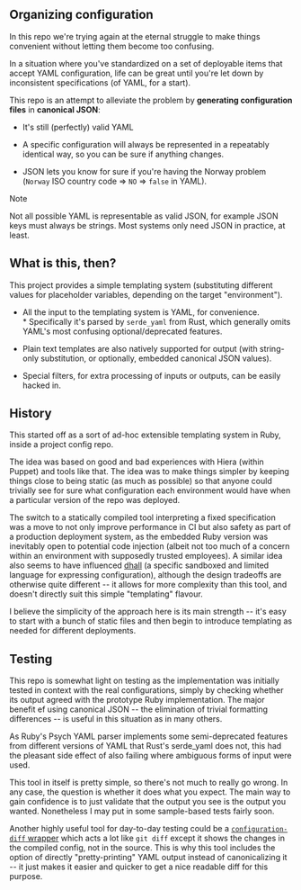 Organizing configuration
------------------------

In this repo we're trying again at the eternal struggle to make things convenient without letting them become too confusing.

In a situation where you've standardized on a set of deployable items that accept YAML configuration, life can be great until you're let down by inconsistent specifications (of YAML, for a start).

This repo is an attempt to alleviate the problem by **generating configuration files** in **canonical JSON**:

* It's still (perfectly) valid YAML

* A specific configuration will always be represented in a repeatably identical way, so you can be sure if anything changes.

* JSON lets you know for sure if you're having the Norway problem (`Norway` ISO country code => `NO` => `false` in YAML).

> [!NOTE]
> Not all possible YAML is representable as valid JSON, for example JSON keys must always be strings. Most systems only need JSON in practice, at least.

What is this, then?
-------------------

This project provides a simple templating system (substituting different values for placeholder variables, depending on the target "environment").

* All the input to the templating system is YAML, for convenience.    
        * Specifically it's parsed by `serde_yaml` from Rust, which generally omits YAML's most confusing optional/deprecated features.
  
* Plain text templates are also natively supported for output (with string-only substitution, or optionally, embedded canonical JSON values).

* Special filters, for extra processing of inputs or outputs, can be easily hacked in.


History
-------

This started off as a sort of ad-hoc extensible templating system in Ruby, inside a project config repo.

The idea was based on good and bad experiences with Hiera (within Puppet) and tools like that. The idea was to make things simpler by keeping things close to being static (as much as possible) so that anyone could trivially see for sure what configuration each environment would have when a particular version of the repo was deployed.

The switch to a statically compiled tool interpreting a fixed specification was a move to not only improve performance in CI but also safety as part of a production deployment system, as the embedded Ruby version was inevitably open to potential code injection (albeit not too much of a concern within an environment with supposedly trusted employees). A similar idea also seems to have influenced [dhall](https://dhall-lang.org/) (a specific sandboxed and limited language for expressing configuration), although the design tradeoffs are otherwise quite different -- it allows for more complexity than this tool, and doesn't directly suit this simple "templating" flavour.

I believe the simplicity of the approach here is its main strength -- it's easy to start with a bunch of static files and then begin to introduce templating as needed for different deployments.


Testing
-------

This repo is somewhat light on testing as the implementation was initially tested in context with the real configurations, simply by checking whether its output agreed with the prototype Ruby implementation. The major benefit ef using canonical JSON -- the elimination of trivial formatting differences -- is useful in this situation as in many others.

As Ruby's Psych YAML parser implements some semi-deprecated features from different versions of YAML that Rust's serde_yaml does not, this had the pleasant side effect of also failing where ambiguous forms of input were used.

This tool in itself is pretty simple, so there's not much to really go wrong. In any case, the question is whether it does what you expect. The main way to gain confidence is to just validate that the output you see is the output you wanted. Nonetheless I may put in some sample-based tests fairly soon.

Another highly useful tool for day-to-day testing could be a [`configuration-diff` wrapper](https://gist.github.com/mehhhhhhhhhhhhhhh/6ddedbacaf69ab6b2117abb2b297933c#file-config-diff-rb) which acts a lot like `git diff` except it shows the changes in the compiled config, not in the source. This is why this tool includes the option of directly "pretty-printing" YAML output instead of canonicalizing it -- it just makes it easier and quicker to get a nice readable diff for this purpose.
